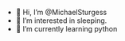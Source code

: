 - 👋 Hi, I’m @MichaelSturgess
- 👀 I’m interested in sleeping.
- 🌱 I’m currently learning python

<!---
MichaelSturgess/MichaelSturgess is a ✨ special ✨ repository because its `README.md` (this file) appears on your GitHub profile.
You can click the Preview link to take a look at your changes.
--->
